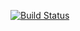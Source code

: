 [![Build Status](https://travis-ci.org/patry-jh/empresa-0.3.svg)](https://travis-ci.org/patry-jh/empresa-0.3)